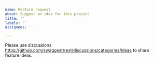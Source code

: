 ```yaml
---
name: Feature request
about: Suggest an idea for this project
title: ''
labels: ''
assignees: ''

---
```


Please use discussions https://github.com/swaggest/rest/discussions/categories/ideas to share feature ideas.
